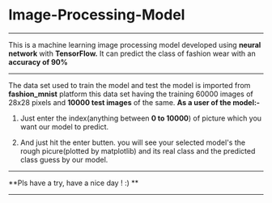 # Image-Processing-Model
*************************************************************************************************
This is a machine learning image processing model developed using **neural network** with **TensorFlow.** It can predict the class of fashion wear with an **accuracy of 90%**

**************************************************************************************************
The data set used to train the model and test the model is imported from **fashion_mnist** platform
this data set having the training  60000 images of 28x28 pixels and **10000 test images** of the same.
**As a user of the model:-**
<br>
1) Just enter the index(anything between **0 to 10000**) of picture which you want our model to predict.
   
2) And just hit the enter butten.
you will see your selected model's the rough picure(plotted by matplotlib) and its real class and the predicted class guess by our model.
************************************************************************************************
**Pls have a try, have a nice day ! :) **
************************************************************************************************


